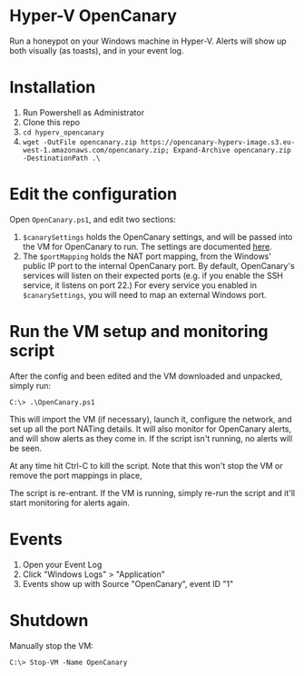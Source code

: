 # Hyper-V OpenCanary

Run a honeypot on your Windows machine in Hyper-V. Alerts will show up both visually (as toasts), and in your event log.

# Installation

1. Run Powershell as Administrator
2. Clone this repo
3. `cd hyperv_opencanary`
4. `wget -OutFile opencanary.zip https://opencanary-hyperv-image.s3.eu-west-1.amazonaws.com/opencanary.zip; Expand-Archive opencanary.zip -DestinationPath .\`
   
# Edit the configuration

Open `OpenCanary.ps1`, and edit two sections:
1. `$canarySettings` holds the OpenCanary settings, and will be passed into the VM for OpenCanary to run. The settings are documented [here](https://opencanary.readthedocs.io/en/latest/starting/configuration.html).
2. The `$portMapping` holds the NAT port mapping, from the Windows' public IP port to the internal OpenCanary port. By default, OpenCanary's services will listen on their expected ports (e.g. if you enable the SSH service, it listens on port 22.) For every service you enabled in `$canarySettings`, you will need to map an external Windows port.

# Run the VM setup and monitoring script

After the config and been edited and the VM downloaded and unpacked, simply run:
```
C:\> .\OpenCanary.ps1
```

This will import the VM (if necessary), launch it, configure the network, and set up all the port NATing details. It will also monitor for OpenCanary alerts, and will show alerts as they come in. If the script isn't running, no alerts will be seen.

At any time hit Ctrl-C to kill the script. Note that this won't stop the VM or remove the port mappings in place, 

The script is re-entrant. If the VM is running, simply re-run the script and it'll start monitoring for alerts again.

# Events

1. Open your Event Log
2. Click "Windows Logs" > "Application"
3. Events show up with Source "OpenCanary", event ID "1"

# Shutdown

Manually stop the VM:
```
C:\> Stop-VM -Name OpenCanary
```